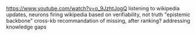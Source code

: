---
---

https://www.youtube.com/watch?v=o_9JzhtJogQ
listening to wikipedia updates, neurons firing
wikipedia based on verifiability, not truth
"epistemic backbone"
cross-kb recommandation of missing, after ranking? addressing knowledge gaps

